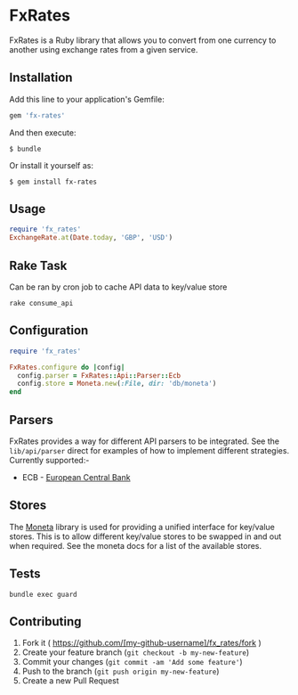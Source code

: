 # FxRates

FxRates is a Ruby library that allows you to convert from one currency to another
using exchange rates from a given service.

## Installation

Add this line to your application's Gemfile:

```ruby
gem 'fx-rates'
```

And then execute:

    $ bundle

Or install it yourself as:

    $ gem install fx-rates

## Usage

```ruby
require 'fx_rates'
ExchangeRate.at(Date.today, 'GBP', 'USD')
````

## Rake Task

Can be ran by cron job to cache API data to key/value store

    rake consume_api

## Configuration

```ruby
require 'fx_rates'

FxRates.configure do |config|
  config.parser = FxRates::Api::Parser::Ecb
  config.store = Moneta.new(:File, dir: 'db/moneta')
end
````

## Parsers

FxRates provides a way for different API parsers to be integrated. See the `lib/api/parser`
direct for examples of how to implement different strategies. Currently supported:-

* ECB - [European Central Bank](http://www.ecb.europa.eu/stats/eurofxref/eurofxref­hist­90d.xml)

## Stores

The [Moneta](https://github.com/minad/moneta) library is used for providing a unified
interface for key/value stores. This is to allow different key/value stores to be swapped
in and out when required. See the moneta docs for a list of the available stores.

## Tests

    bundle exec guard

## Contributing

1. Fork it ( https://github.com/[my-github-username]/fx_rates/fork )
2. Create your feature branch (`git checkout -b my-new-feature`)
3. Commit your changes (`git commit -am 'Add some feature'`)
4. Push to the branch (`git push origin my-new-feature`)
5. Create a new Pull Request
